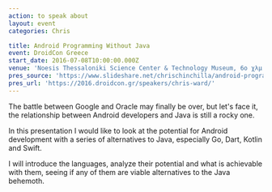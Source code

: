 ```yaml
---
action: to speak about
layout: event
categories: Chris

title: Android Programming Without Java
event: DroidCon Greece
start_date: 2016-07-08T10:00:00.000Z
venue: 'Noesis Thessaloniki Science Center & Technology Museum, 6ο χλμ. Οδού ς Τ.Θ. 60330 Θέρμη, Thermi 570 01, Greece'
pres_source: 'https://www.slideshare.net/chrischinchilla/android-programming-without-java'
pres_url: 'https://2016.droidcon.gr/speakers/chris-ward/'
---
```


The battle between Google and Oracle may finally be over, but let's face it, the relationship between Android developers and Java is still a rocky one.

In this presentation I would like to look at the potential for Android development with a series of alternatives to Java, especially Go, Dart, Kotlin and Swift.

I will introduce the languages, analyze their potential and what is achievable with them, seeing if any of them are viable alternatives to the Java behemoth.
